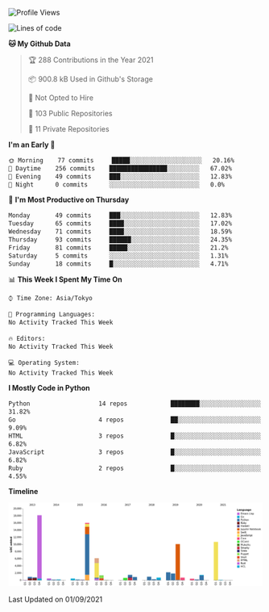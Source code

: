 <!--START_SECTION:waka-->
![Profile Views](http://img.shields.io/badge/Profile%20Views-0-blue)

![Lines of code](https://img.shields.io/badge/From%20Hello%20World%20I%27ve%20Written-77937%20lines%20of%20code-blue)

**🐱 My Github Data** 

> 🏆 288 Contributions in the Year 2021
 > 
> 📦 900.8 kB Used in Github's Storage 
 > 
> 🚫 Not Opted to Hire
 > 
> 📜 103 Public Repositories 
 > 
> 🔑 11 Private Repositories  
 > 
**I'm an Early 🐤** 

```text
🌞 Morning    77 commits     █████░░░░░░░░░░░░░░░░░░░░   20.16% 
🌆 Daytime    256 commits    ████████████████░░░░░░░░░   67.02% 
🌃 Evening    49 commits     ███░░░░░░░░░░░░░░░░░░░░░░   12.83% 
🌙 Night      0 commits      ░░░░░░░░░░░░░░░░░░░░░░░░░   0.0%

```
📅 **I'm Most Productive on Thursday** 

```text
Monday       49 commits     ███░░░░░░░░░░░░░░░░░░░░░░   12.83% 
Tuesday      65 commits     ████░░░░░░░░░░░░░░░░░░░░░   17.02% 
Wednesday    71 commits     ████░░░░░░░░░░░░░░░░░░░░░   18.59% 
Thursday     93 commits     ██████░░░░░░░░░░░░░░░░░░░   24.35% 
Friday       81 commits     █████░░░░░░░░░░░░░░░░░░░░   21.2% 
Saturday     5 commits      ░░░░░░░░░░░░░░░░░░░░░░░░░   1.31% 
Sunday       18 commits     █░░░░░░░░░░░░░░░░░░░░░░░░   4.71%

```


📊 **This Week I Spent My Time On** 

```text
⌚︎ Time Zone: Asia/Tokyo

💬 Programming Languages: 
No Activity Tracked This Week

🔥 Editors: 
No Activity Tracked This Week

💻 Operating System: 
No Activity Tracked This Week

```

**I Mostly Code in Python** 

```text
Python                   14 repos            ████████░░░░░░░░░░░░░░░░░   31.82% 
Go                       4 repos             ██░░░░░░░░░░░░░░░░░░░░░░░   9.09% 
HTML                     3 repos             █░░░░░░░░░░░░░░░░░░░░░░░░   6.82% 
JavaScript               3 repos             █░░░░░░░░░░░░░░░░░░░░░░░░   6.82% 
Ruby                     2 repos             █░░░░░░░░░░░░░░░░░░░░░░░░   4.55%

```


**Timeline**

![Chart not found](https://raw.githubusercontent.com/takuan-osho/takuan-osho/master/charts/bar_graph.png) 


 Last Updated on 01/09/2021
<!--END_SECTION:waka-->
